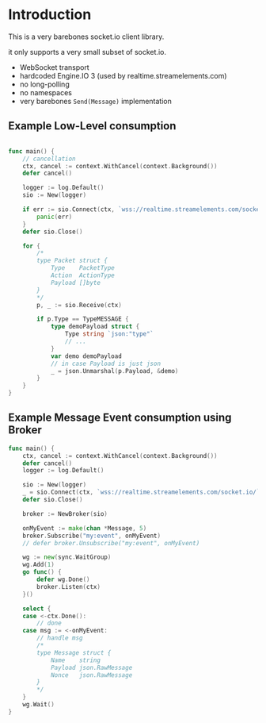 # Introduction

This is a very barebones socket.io client library.

it only supports a very small subset of socket.io.
- WebSocket transport
- hardcoded Engine.IO 3 (used by realtime.streamelements.com)
- no long-polling
- no namespaces
- very barebones `Send(Message)` implementation

## Example Low-Level consumption

```go

func main() {
    // cancellation
    ctx, cancel := context.WithCancel(context.Background())
    defer cancel()

    logger := log.Default()
    sio := New(logger)

    if err := sio.Connect(ctx, `wss://realtime.streamelements.com/socket.io/`); err != nil {
        panic(err)
    }
    defer sio.Close()

    for {
        /*
        type Packet struct {
            Type    PacketType
            Action  ActionType
            Payload []byte
        }
        */
        p, _ := sio.Receive(ctx)

        if p.Type == TypeMESSAGE {
            type demoPayload struct {
                Type string `json:"type"`
                // ...
            }
            var demo demoPayload
            // in case Payload is just json
            _ = json.Unmarshal(p.Payload, &demo)
        }
    }
}
```

## Example Message Event consumption using Broker

```go
func main() {
    ctx, cancel := context.WithCancel(context.Background())
	defer cancel()
	logger := log.Default()

	sio := New(logger)
	_ = sio.Connect(ctx, `wss://realtime.streamelements.com/socket.io/`)
	defer sio.Close()

	broker := NewBroker(sio)

	onMyEvent := make(chan *Message, 5)
	broker.Subscribe("my:event", onMyEvent)
	// defer broker.Unsubscribe("my:event", onMyEvent)

	wg := new(sync.WaitGroup)
	wg.Add(1)
	go func() {
		defer wg.Done()
		broker.Listen(ctx)
	}()

	select {
	case <-ctx.Done():
		// done
	case msg := <-onMyEvent:
        // handle msg
        /*       
        type Message struct {
            Name    string
            Payload json.RawMessage
            Nonce   json.RawMessage
        }
        */
	}
	wg.Wait()
}
```
